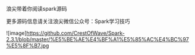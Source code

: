 浪尖带着你阅读spark源码

更多源码信息请关注浪尖微信公众号：Spark学习技巧

![image]https://github.com/CrestOfWave/Spark-2.3.1/blob/master/%E5%BE%AE%E4%BF%A1%E5%85%AC%E4%BC%97%E5%8F%B7.jpg